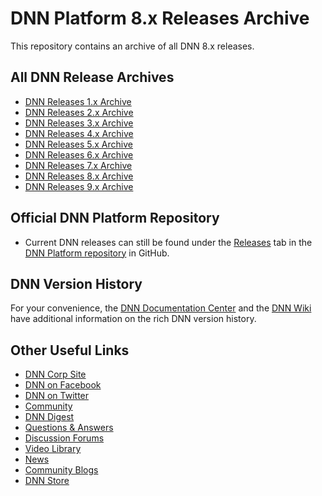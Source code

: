 # DNN Platform 8.x Releases Archive

This repository contains an archive of all DNN 8.x releases.

All DNN Release Archives
------------------------
* [DNN Releases 1.x Archive](https://github.com/dnnsoftware/Dnn.Releases.Archive.1x)
* [DNN Releases 2.x Archive](https://github.com/dnnsoftware/Dnn.Releases.Archive.2x)
* [DNN Releases 3.x Archive](https://github.com/dnnsoftware/Dnn.Releases.Archive.3x)
* [DNN Releases 4.x Archive](https://github.com/dnnsoftware/Dnn.Releases.Archive.4x)
* [DNN Releases 5.x Archive](https://github.com/dnnsoftware/Dnn.Releases.Archive.5x)
* [DNN Releases 6.x Archive](https://github.com/dnnsoftware/Dnn.Releases.Archive.6x)
* [DNN Releases 7.x Archive](https://github.com/dnnsoftware/Dnn.Releases.Archive.7x)
* [DNN Releases 8.x Archive](https://github.com/dnnsoftware/Dnn.Releases.Archive.8x)
* [DNN Releases 9.x Archive](https://github.com/dnnsoftware/Dnn.Releases.Archive.9x)

Official DNN Platform Repository
--------------------------------
* Current DNN releases can still be found under the [Releases](https://github.com/dnnsoftware/Dnn.Platform/releases) tab in the [DNN Platform repository](https://github.com/dnnsoftware/Dnn.Platform) in GitHub.

DNN Version History
-------------------
For your convenience, the [DNN Documentation Center](http://www.dnnsoftware.com/docs/administrators/product-versions.html) and the [DNN Wiki](http://www.dnnsoftware.com/wiki/version-history) have additional information on the rich DNN version history.

Other Useful Links
------------------
* [DNN Corp Site](http://www.dnnsoftware.com)
* [DNN on Facebook](http://www.facebook.com/DNNsoftware)
* [DNN on Twitter](http://www.Twitter.com/DNN)
* [Community](http://www.dnnsoftware.com/Community)
* [DNN Digest](http://www.dnnsoftware.com/community/participate/subscribe-to-dnn-digest)
* [Questions & Answers](http://answers.dnnsoftware.com/)
* [Discussion Forums](http://forums.dnnsoftware.com/)
* [Video Library](http://www.dnnsoftware.com/videos)
* [News](http://www.dnnsoftware.com/About/In-The-News/Press-Releases)
* [Community Blogs](http://www.dnnsoftware.com/community-blog)
* [DNN Store](http://store.dnnsoftware.com/)
